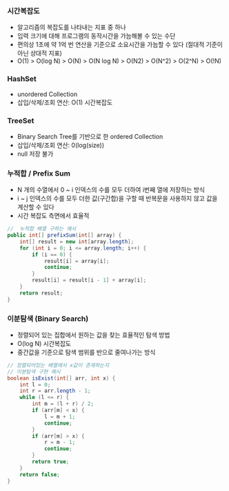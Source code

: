 ### 시간복잡도
- 알고리즘의 복잡도를 나타내는 지표 중 하나
- 입력 크기에 대해 프로그램의 동작시간을 가늠해볼 수 있는 수단
- 편의상 1초에 약 1억 번 연산을 기준으로 소요시간을 가늠할 수 있다 (절대적 기준이 아닌 상대적 지표)
- O(1) > O(log N) > O(N) > O(N log N) > O(N2) > O(N^2) > O(2^N) > O(!N)

### HashSet
- unordered Collection
- 삽입/삭제/조회 연산: O(1) 시간복잡도

### TreeSet
- Binary Search Tree를 기반으로 한 ordered Collection
- 삽입/삭제/조회 연산: 0(log(size))
- null 저장 불가

### 누적합 / Prefix Sum
- N 개의 수열에서 0 ~ i 인덱스의 수를 모두 더하여 i번째 열에 저장하는 방식
- i ~ j 인덱스의 수를 모두 더한 값(구간합)을 구할 때 반복문을 사용하지 않고 값을 계산할 수 있다
- 시간 복잡도 측면에서 효율적
```java
//  누적합 배열 구하는 예시
public int[] prefixSum(int[] array) {
    int[] result = new int[array.length];
    for (int i = 0; i <= array.length; i++) {
        if (i == 0) {
            result[i] = array[i];
            continue;
        }
        result[i] = result[i - 1] + array[i];
    }
    return result;
}
```

### 이분탐색 (Binary Search)
- 정렬되어 있는 집합에서 원하는 값을 찾는 효율적인 탐색 방법
- O(log N) 시간복잡도
- 중간값을 기준으로 탐색 범위를 반으로 줄여나가는 방식
```java
// 정렬되어있는 배열에서 x값이 존재하는지 
// 이분탐색 구현 예시
boolean isExist(int[] arr, int x) {
    int l = 0;
    int r = arr.length - 1;
    while (l <= r) {
        int m = (l + r) / 2;
        if (arr[m] < x) {
            l = m + 1;
            continue;
        }
        if (arr[m] > x) {
            r = m - 1;
            continue;
        }
        return true;
    }
    return false;
}
```
